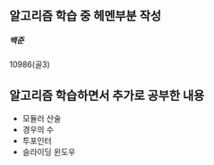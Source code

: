 ## 알고리즘 학습 중 헤멘부분 작성

##### 백준
10986(골3)

## 알고리즘 학습하면서 추가로 공부한 내용
- 모듈러 산술 
- 경우의 수
- 투포인터
- 슬라이딩 윈도우
